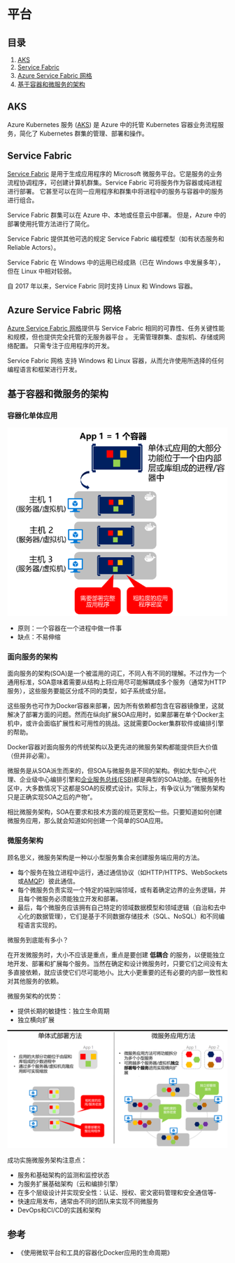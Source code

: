 # 平台

## 目录

1. [AKS](#AKS)
2. [Service Fabric](#Service&nbsp;Fabric)
3. [Azure Service Fabric 网格](#Azure&nbsp;Service&nbsp;Fabric&nbsp;网格)
4. [基于容器和微服务的架构](#基于容器和微服务的架构)

## AKS

Azure Kubernetes 服务 ([AKS](https://azure.microsoft.com/services/kubernetes-service/)) 是 Azure 中的托管 Kubernetes 容器业务流程服务，简化了 Kubernetes 群集的管理、部署和操作。

## Service&nbsp;Fabric

[Service Fabric](https://docs.microsoft.com/azure/service-fabric/service-fabric-overview) 是用于生成应用程序的 Microsoft 微服务平台。它是服务的业务流程协调程序，可创建计算机群集。Service Fabric 可将服务作为容器或纯进程进行部署。 它甚至可以在同一应用程序和群集中将进程中的服务与容器中的服务进行组合。

Service Fabric 群集可以在 Azure 中、本地或任意云中部署。 但是，Azure 中的部署使用托管方法进行了简化。

Service Fabric 提供其他可选的规定 Service Fabric 编程模型（如有状态服务和 Reliable Actors）。

Service Fabric 在 Windows 中的运用已经成熟（已在 Windows 中发展多年），但在 Linux 中相对较弱。

自 2017 年以来，Service Fabric 同时支持 Linux 和 Windows 容器。

## Azure&nbsp;Service&nbsp;Fabric&nbsp;网格

[Azure Service Fabric 网格](https://docs.microsoft.com/azure/service-fabric-mesh/service-fabric-mesh-overview)提供与 Service Fabric 相同的可靠性、任务关键性能和规模，但也提供完全托管的无服务器平台 。 无需管理群集、虚拟机、存储或网络配置。 只需专注于应用程序的开发。

Service Fabric 网格 支持 Windows 和 Linux 容器，从而允许使用所选择的任何编程语言和框架进行开发。

## 基于容器和微服务的架构

### 容器化单体应用

![x](./Resource/61.png)

- 原则：一个容器在一个进程中做一件事
- 缺点：不易伸缩

### 面向服务的架构

面向服务的架构(SOA)是一个被滥用的词汇，不同人有不同的理解。不过作为一个通用标准，SOA意味着需要从结构上将应用尽可能解耦成多个服务（通常为HTTP服务），这些服务要能区分成不同的类型，如子系统或分层。

这些服务也可作为Docker容器来部署，因为所有依赖都包含在容器镜像里，这就解决了部署方面的问题。然而在纵向扩展SOA应用时，如果部署在单个Docker主机中，或许会面临扩展性和可用性的挑战。这就需要Docker集群软件或编排引擎的帮助。

Docker容器对面向服务的传统架构以及更先进的微服务架构都能提供巨大价值（但并非必需）。

微服务是从SOA派生而来的，但SOA与微服务是不同的架构。例如大型中心代理、企业级中心编排引擎和[企业服务总线(ESB)](https://en.wikipedia.org/wiki/Enterprise_service_bus)都是典型的SOA功能。在微服务社区中，大多数情况下这都是SOA的反模式设计。实际上，有争议认为“微服务架构只是正确实现SOA之后的产物”。

相比微服务架构，SOA在要求和技术方面的规范更宽松一些。只要知道如何创建微服务应用，那么就会知道如何创建一个简单的SOA应用。

### 微服务架构

顾名思义，微服务架构是一种以小型服务集合来创建服务端应用的方法。

- 每个服务在独立进程中运行，通过通信协议（如HTTP/HTTPS、WebSockets或[AMQP](https://en.wikipedia.org/wiki/Advanced_Message_Queuing_Protocol)）彼此通信。
- 每个微服务负责实现一个特定的端到端领域，或有着确定边界的业务逻辑，并且每个微服务必须能独立开发和部署。
- 最后，每个微服务应该拥有自己特定的领域数据模型和领域逻辑（自治和去中心化的数据管理），它们是基于不同数据存储技术（SQL、NoSQL）和不同编程语言实现的。

微服务到底能有多小？

在开发微服务时，大小不应该是重点，重点是要创建 **低耦合** 的服务，以便能独立地开发、部署和扩展每个服务。当然在确定和设计微服务时，只要它们之间没有太多直接依赖，就应该使它们尽可能地小。比大小更重要的还有必要的内部一致性和对其他服务的依赖。

微服务架构的优势：

- 提供长期的敏捷性：独立生命周期
- 独立横向扩展

![x](./Resource/62.png)

成功实施微服务架构注意点：

- 服务和基础架构的监测和监控状态
- 为服务扩展基础架构（云和编排引擎）
- 在多个层级设计并实现安全性：认证、授权、密文密码管理和安全通信等- 
- 快速应用发布，通常由不同的团队来实现不同微服务
- DevOps和CI/CD的实践和架构

## 参考

- 《使用微软平台和工具的容器化Docker应用的生命周期》
